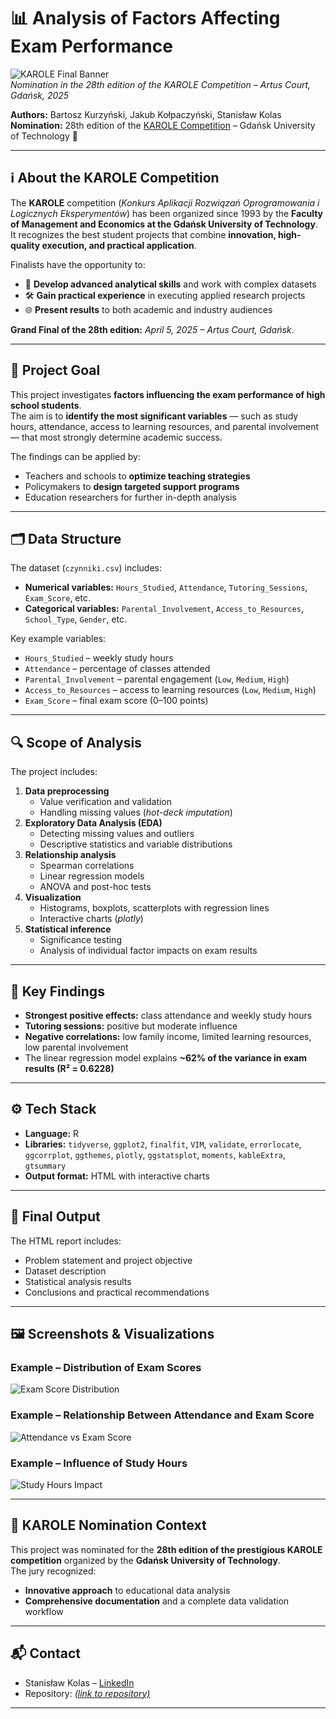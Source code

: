 # 📊 Analysis of Factors Affecting Exam Performance  

![KAROLE Final Banner](images/karole_final_banner.jpg)  
*Nomination in the 28th edition of the KAROLE Competition – Artus Court, Gdańsk, 2025*

**Authors:** Bartosz Kurzyński, Jakub Kołpaczyński, Stanisław Kolas  
**Nomination:** 28th edition of the [KAROLE Competition](https://zie.pg.edu.pl/aktualnosci/2025-03/karole-2025-rusza-xxviii-edycja-prestizowego-konkursu) – Gdańsk University of Technology 🏅  

---

## ℹ️ About the KAROLE Competition
The **KAROLE** competition (*Konkurs Aplikacji Rozwiązań Oprogramowania i Logicznych Eksperymentów*) has been organized since 1993 by the **Faculty of Management and Economics at the Gdańsk University of Technology**.  
It recognizes the best student projects that combine **innovation, high-quality execution, and practical application**.  

Finalists have the opportunity to:
- 🧠 **Develop advanced analytical skills** and work with complex datasets  
- 🛠 **Gain practical experience** in executing applied research projects  
- 🌐 **Present results** to both academic and industry audiences  

**Grand Final of the 28th edition:** *April 5, 2025 – Artus Court, Gdańsk*.

---

## 🎯 Project Goal
This project investigates **factors influencing the exam performance of high school students**.  
The aim is to **identify the most significant variables** — such as study hours, attendance, access to learning resources, and parental involvement — that most strongly determine academic success.  

The findings can be applied by:
- Teachers and schools to **optimize teaching strategies**  
- Policymakers to **design targeted support programs**  
- Education researchers for further in-depth analysis

---

## 🗂 Data Structure
The dataset (`czynniki.csv`) includes:
- **Numerical variables:** `Hours_Studied`, `Attendance`, `Tutoring_Sessions`, `Exam_Score`, etc.  
- **Categorical variables:** `Parental_Involvement`, `Access_to_Resources`, `School_Type`, `Gender`, etc.

Key example variables:
- `Hours_Studied` – weekly study hours  
- `Attendance` – percentage of classes attended  
- `Parental_Involvement` – parental engagement (`Low`, `Medium`, `High`)  
- `Access_to_Resources` – access to learning resources (`Low`, `Medium`, `High`)  
- `Exam_Score` – final exam score (0–100 points)

---

## 🔍 Scope of Analysis
The project includes:
1. **Data preprocessing**
   - Value verification and validation  
   - Handling missing values (*hot-deck imputation*)
2. **Exploratory Data Analysis (EDA)**
   - Detecting missing values and outliers  
   - Descriptive statistics and variable distributions
3. **Relationship analysis**
   - Spearman correlations  
   - Linear regression models  
   - ANOVA and post-hoc tests
4. **Visualization**
   - Histograms, boxplots, scatterplots with regression lines  
   - Interactive charts (*plotly*)
5. **Statistical inference**
   - Significance testing  
   - Analysis of individual factor impacts on exam results

---

## 📌 Key Findings
- **Strongest positive effects:** class attendance and weekly study hours  
- **Tutoring sessions:** positive but moderate influence  
- **Negative correlations:** low family income, limited learning resources, low parental involvement  
- The linear regression model explains **~62% of the variance in exam results (R² = 0.6228)**

---

## ⚙️ Tech Stack
- **Language:** R  
- **Libraries:** `tidyverse`, `ggplot2`, `finalfit`, `VIM`, `validate`, `errorlocate`, `ggcorrplot`, `ggthemes`, `plotly`, `ggstatsplot`, `moments`, `kableExtra`, `gtsummary`  
- **Output format:** HTML with interactive charts

---

## 📄 Final Output
The HTML report includes:
- Problem statement and project objective  
- Dataset description  
- Statistical analysis results  
- Conclusions and practical recommendations

---

## 🖼 Screenshots & Visualizations

### Example – Distribution of Exam Scores
![Exam Score Distribution](images/exam_score_histogram.png)

### Example – Relationship Between Attendance and Exam Score
![Attendance vs Exam Score](images/attendance_exam_correlation.png)

### Example – Influence of Study Hours
![Study Hours Impact](images/study_hours_boxplot.png)

---

## 🏅 KAROLE Nomination Context
This project was nominated for the **28th edition of the prestigious KAROLE competition** organized by the **Gdańsk University of Technology**.  
The jury recognized:
- **Innovative approach** to educational data analysis  
- **Comprehensive documentation** and a complete data validation workflow  

---

## 📬 Contact
- Stanisław Kolas – [LinkedIn](https://www.linkedin.com/in/stanis%C5%82aw-kolas-31038026a)  
- Repository: *[(link to repository)](https://github.com/stanislawkolas/Data-Analysis-of-Exam-Results.git)*

---
